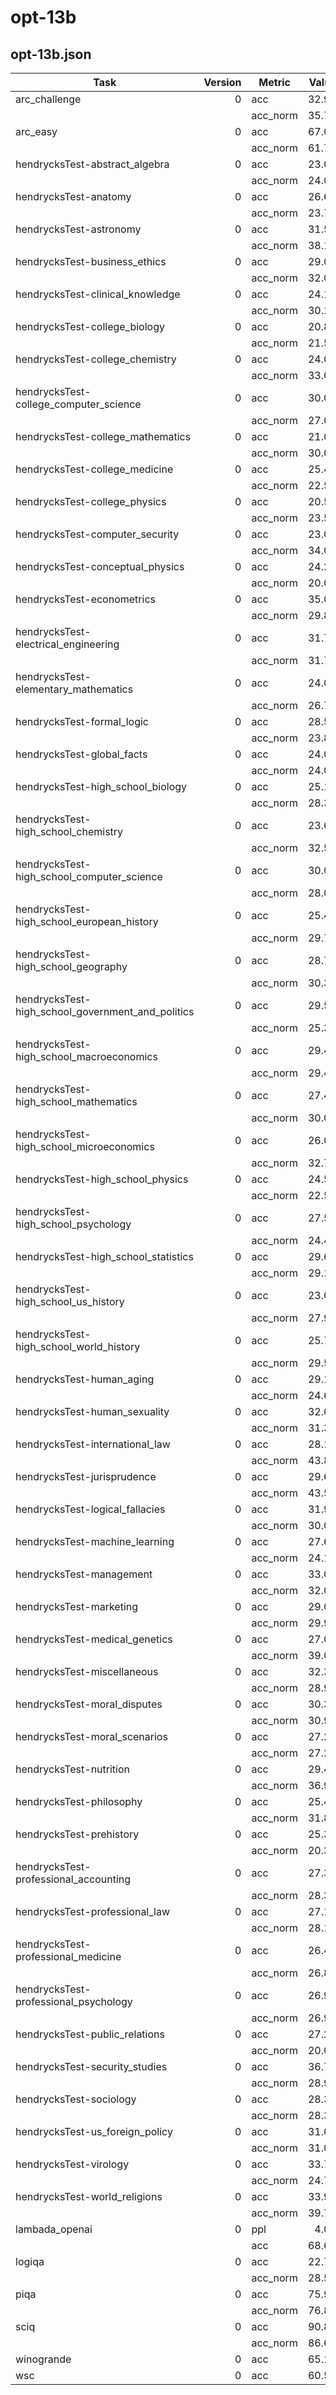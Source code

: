 # opt-13b

## opt-13b.json
|                      Task                       |Version| Metric |Value|   |Stderr|
|-------------------------------------------------|------:|--------|----:|---|-----:|
|arc_challenge                                    |      0|acc     |32.94|±  |  1.37|
|                                                 |       |acc_norm|35.75|±  |  1.40|
|arc_easy                                         |      0|acc     |67.09|±  |  0.96|
|                                                 |       |acc_norm|61.78|±  |  1.00|
|hendrycksTest-abstract_algebra                   |      0|acc     |23.00|±  |  4.23|
|                                                 |       |acc_norm|24.00|±  |  4.29|
|hendrycksTest-anatomy                            |      0|acc     |26.67|±  |  3.82|
|                                                 |       |acc_norm|23.70|±  |  3.67|
|hendrycksTest-astronomy                          |      0|acc     |31.58|±  |  3.78|
|                                                 |       |acc_norm|38.16|±  |  3.95|
|hendrycksTest-business_ethics                    |      0|acc     |29.00|±  |  4.56|
|                                                 |       |acc_norm|32.00|±  |  4.69|
|hendrycksTest-clinical_knowledge                 |      0|acc     |24.15|±  |  2.63|
|                                                 |       |acc_norm|30.19|±  |  2.83|
|hendrycksTest-college_biology                    |      0|acc     |20.83|±  |  3.40|
|                                                 |       |acc_norm|21.53|±  |  3.44|
|hendrycksTest-college_chemistry                  |      0|acc     |24.00|±  |  4.29|
|                                                 |       |acc_norm|33.00|±  |  4.73|
|hendrycksTest-college_computer_science           |      0|acc     |30.00|±  |  4.61|
|                                                 |       |acc_norm|27.00|±  |  4.46|
|hendrycksTest-college_mathematics                |      0|acc     |21.00|±  |  4.09|
|                                                 |       |acc_norm|30.00|±  |  4.61|
|hendrycksTest-college_medicine                   |      0|acc     |25.43|±  |  3.32|
|                                                 |       |acc_norm|22.54|±  |  3.19|
|hendrycksTest-college_physics                    |      0|acc     |20.59|±  |  4.02|
|                                                 |       |acc_norm|23.53|±  |  4.22|
|hendrycksTest-computer_security                  |      0|acc     |23.00|±  |  4.23|
|                                                 |       |acc_norm|34.00|±  |  4.76|
|hendrycksTest-conceptual_physics                 |      0|acc     |24.26|±  |  2.80|
|                                                 |       |acc_norm|20.00|±  |  2.61|
|hendrycksTest-econometrics                       |      0|acc     |35.09|±  |  4.49|
|                                                 |       |acc_norm|29.82|±  |  4.30|
|hendrycksTest-electrical_engineering             |      0|acc     |31.72|±  |  3.88|
|                                                 |       |acc_norm|31.72|±  |  3.88|
|hendrycksTest-elementary_mathematics             |      0|acc     |24.07|±  |  2.20|
|                                                 |       |acc_norm|26.72|±  |  2.28|
|hendrycksTest-formal_logic                       |      0|acc     |28.57|±  |  4.04|
|                                                 |       |acc_norm|23.81|±  |  3.81|
|hendrycksTest-global_facts                       |      0|acc     |24.00|±  |  4.29|
|                                                 |       |acc_norm|24.00|±  |  4.29|
|hendrycksTest-high_school_biology                |      0|acc     |25.16|±  |  2.47|
|                                                 |       |acc_norm|28.39|±  |  2.56|
|hendrycksTest-high_school_chemistry              |      0|acc     |23.65|±  |  2.99|
|                                                 |       |acc_norm|32.51|±  |  3.30|
|hendrycksTest-high_school_computer_science       |      0|acc     |30.00|±  |  4.61|
|                                                 |       |acc_norm|28.00|±  |  4.51|
|hendrycksTest-high_school_european_history       |      0|acc     |25.45|±  |  3.40|
|                                                 |       |acc_norm|29.70|±  |  3.57|
|hendrycksTest-high_school_geography              |      0|acc     |28.79|±  |  3.23|
|                                                 |       |acc_norm|30.30|±  |  3.27|
|hendrycksTest-high_school_government_and_politics|      0|acc     |29.53|±  |  3.29|
|                                                 |       |acc_norm|25.39|±  |  3.14|
|hendrycksTest-high_school_macroeconomics         |      0|acc     |29.49|±  |  2.31|
|                                                 |       |acc_norm|29.49|±  |  2.31|
|hendrycksTest-high_school_mathematics            |      0|acc     |27.41|±  |  2.72|
|                                                 |       |acc_norm|30.00|±  |  2.79|
|hendrycksTest-high_school_microeconomics         |      0|acc     |26.05|±  |  2.85|
|                                                 |       |acc_norm|32.77|±  |  3.05|
|hendrycksTest-high_school_physics                |      0|acc     |24.50|±  |  3.51|
|                                                 |       |acc_norm|22.52|±  |  3.41|
|hendrycksTest-high_school_psychology             |      0|acc     |27.52|±  |  1.91|
|                                                 |       |acc_norm|24.40|±  |  1.84|
|hendrycksTest-high_school_statistics             |      0|acc     |29.63|±  |  3.11|
|                                                 |       |acc_norm|29.17|±  |  3.10|
|hendrycksTest-high_school_us_history             |      0|acc     |23.04|±  |  2.96|
|                                                 |       |acc_norm|27.94|±  |  3.15|
|hendrycksTest-high_school_world_history          |      0|acc     |25.74|±  |  2.85|
|                                                 |       |acc_norm|29.54|±  |  2.97|
|hendrycksTest-human_aging                        |      0|acc     |29.15|±  |  3.05|
|                                                 |       |acc_norm|24.66|±  |  2.89|
|hendrycksTest-human_sexuality                    |      0|acc     |32.06|±  |  4.09|
|                                                 |       |acc_norm|31.30|±  |  4.07|
|hendrycksTest-international_law                  |      0|acc     |28.10|±  |  4.10|
|                                                 |       |acc_norm|43.80|±  |  4.53|
|hendrycksTest-jurisprudence                      |      0|acc     |29.63|±  |  4.41|
|                                                 |       |acc_norm|43.52|±  |  4.79|
|hendrycksTest-logical_fallacies                  |      0|acc     |31.90|±  |  3.66|
|                                                 |       |acc_norm|30.06|±  |  3.60|
|hendrycksTest-machine_learning                   |      0|acc     |27.68|±  |  4.25|
|                                                 |       |acc_norm|24.11|±  |  4.06|
|hendrycksTest-management                         |      0|acc     |33.01|±  |  4.66|
|                                                 |       |acc_norm|32.04|±  |  4.62|
|hendrycksTest-marketing                          |      0|acc     |29.06|±  |  2.97|
|                                                 |       |acc_norm|29.91|±  |  3.00|
|hendrycksTest-medical_genetics                   |      0|acc     |27.00|±  |  4.46|
|                                                 |       |acc_norm|39.00|±  |  4.90|
|hendrycksTest-miscellaneous                      |      0|acc     |32.31|±  |  1.67|
|                                                 |       |acc_norm|28.99|±  |  1.62|
|hendrycksTest-moral_disputes                     |      0|acc     |30.35|±  |  2.48|
|                                                 |       |acc_norm|30.92|±  |  2.49|
|hendrycksTest-moral_scenarios                    |      0|acc     |27.26|±  |  1.49|
|                                                 |       |acc_norm|27.26|±  |  1.49|
|hendrycksTest-nutrition                          |      0|acc     |29.41|±  |  2.61|
|                                                 |       |acc_norm|36.93|±  |  2.76|
|hendrycksTest-philosophy                         |      0|acc     |25.40|±  |  2.47|
|                                                 |       |acc_norm|31.83|±  |  2.65|
|hendrycksTest-prehistory                         |      0|acc     |25.31|±  |  2.42|
|                                                 |       |acc_norm|20.37|±  |  2.24|
|hendrycksTest-professional_accounting            |      0|acc     |27.30|±  |  2.66|
|                                                 |       |acc_norm|28.37|±  |  2.69|
|hendrycksTest-professional_law                   |      0|acc     |27.12|±  |  1.14|
|                                                 |       |acc_norm|28.10|±  |  1.15|
|hendrycksTest-professional_medicine              |      0|acc     |26.47|±  |  2.68|
|                                                 |       |acc_norm|26.84|±  |  2.69|
|hendrycksTest-professional_psychology            |      0|acc     |26.96|±  |  1.80|
|                                                 |       |acc_norm|26.96|±  |  1.80|
|hendrycksTest-public_relations                   |      0|acc     |27.27|±  |  4.27|
|                                                 |       |acc_norm|20.00|±  |  3.83|
|hendrycksTest-security_studies                   |      0|acc     |36.73|±  |  3.09|
|                                                 |       |acc_norm|28.98|±  |  2.90|
|hendrycksTest-sociology                          |      0|acc     |28.36|±  |  3.19|
|                                                 |       |acc_norm|28.36|±  |  3.19|
|hendrycksTest-us_foreign_policy                  |      0|acc     |31.00|±  |  4.65|
|                                                 |       |acc_norm|31.00|±  |  4.65|
|hendrycksTest-virology                           |      0|acc     |33.73|±  |  3.68|
|                                                 |       |acc_norm|24.70|±  |  3.36|
|hendrycksTest-world_religions                    |      0|acc     |33.92|±  |  3.63|
|                                                 |       |acc_norm|39.77|±  |  3.75|
|lambada_openai                                   |      0|ppl     | 4.04|±  |  0.09|
|                                                 |       |acc     |68.64|±  |  0.65|
|logiqa                                           |      0|acc     |22.73|±  |  1.64|
|                                                 |       |acc_norm|28.57|±  |  1.77|
|piqa                                             |      0|acc     |75.95|±  |  1.00|
|                                                 |       |acc_norm|76.82|±  |  0.98|
|sciq                                             |      0|acc     |90.80|±  |  0.91|
|                                                 |       |acc_norm|86.60|±  |  1.08|
|winogrande                                       |      0|acc     |65.19|±  |  1.34|
|wsc                                              |      0|acc     |60.58|±  |  4.82|
